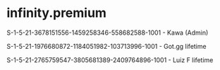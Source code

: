 # infinity.premium

S-1-5-21-3678151556-1459258346-558682588-1001 - Kawa (Admin)

S-1-5-21-1976680872-1184051982-103713996-1001 - Got.gg lifetime

S-1-5-21-2765759547-3805681389-2409764896-1001 - Luiz F lifetime
